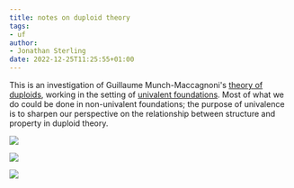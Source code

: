 ```yaml
---
title: notes on duploid theory
tags:
- uf
author:
- Jonathan Sterling
date: 2022-12-25T11:25:55+01:00
---
```


This is an investigation of Guillaume Munch-Maccagnoni's [theory of duploids](munch-2014), working in the setting of [univalent foundations](jms-0046). Most of what we do could be done in non-univalent foundations; the purpose of univalence is to sharpen our perspective on the relationship between structure and property in duploid theory.

![](jms-0046)

![](jms-004C)

![](jms-004E)
